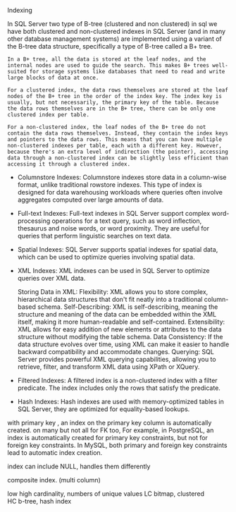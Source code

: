 Indexing 

In SQL Server two type of B-tree (clustered and non clustered)
    in sql we have 
    both clustered and non-clustered indexes in SQL Server (and in many other database management systems) are implemented using a variant of the B-tree data structure, specifically a type of B-tree called a B+ tree.

    In a B+ tree, all the data is stored at the leaf nodes, and the internal nodes are used to guide the search. This makes B+ trees well-suited for storage systems like databases that need to read and write large blocks of data at once.

    For a clustered index, the data rows themselves are stored at the leaf nodes of the B+ tree in the order of the index key. The index key is usually, but not necessarily, the primary key of the table. Because the data rows themselves are in the B+ tree, there can be only one clustered index per table.

    For a non-clustered index, the leaf nodes of the B+ tree do not contain the data rows themselves. Instead, they contain the index keys and pointers to the data rows. This means that you can have multiple non-clustered indexes per table, each with a different key. However, because there's an extra level of indirection (the pointer), accessing data through a non-clustered index can be slightly less efficient than accessing it through a clustered index.

- Columnstore Indexes: Columnstore indexes store data in a column-wise format, unlike traditional rowstore indexes. This type of index is designed for data warehousing workloads where queries often involve aggregates computed over large amounts of data.
- Full-text Indexes: Full-text indexes in SQL Server support complex word-processing operations for a text query, such as word inflection, thesaurus and noise words, or word proximity. They are useful for queries that perform linguistic searches on text data.
- Spatial Indexes: SQL Server supports spatial indexes for spatial data, which can be used to optimize queries involving spatial data.
- XML Indexes: XML indexes can be used in SQL Server to optimize queries over XML data.

    Storing Data in XML:
        Flexibility: XML allows you to store complex, hierarchical data structures that don't fit neatly into a traditional column-based schema.
        Self-Describing: XML is self-describing, meaning the structure and meaning of the data can be embedded within the XML itself, making it more human-readable and self-contained.
        Extensibility: XML allows for easy addition of new elements or attributes to the data structure without modifying the table schema.
        Data Consistency: If the data structure evolves over time, using XML can make it easier to handle backward compatibility and accommodate changes.
        Querying: SQL Server provides powerful XML querying capabilities, allowing you to retrieve, filter, and transform XML data using XPath or XQuery.

- Filtered Indexes: A filtered index is a non-clustered index with a filter predicate. The index includes only the rows that satisfy the predicate.
- Hash Indexes: Hash indexes are used with memory-optimized tables in SQL Server, they are optimized for equality-based lookups.

with  primary key , an index on the primary key column is automatically created. on many but not all for FK too, 
    For example, in PostgreSQL, an index is automatically created for primary key constraints, but not for foreign key constraints. In MySQL, both primary and foreign key constraints lead to automatic index creation.

index can include NULL, handles them differently

composite index. (multi column)

low high cardinality, numbers of unique values
    LC bitmap, clustered  
    HC b-tree, hash index


